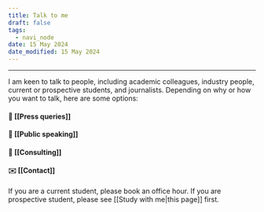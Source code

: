 ```yaml
---
title: Talk to me
draft: false
tags:
  - navi_node
date: 15 May 2024
date_modified: 15 May 2024
---
```

---

I am keen to talk to people, including academic colleagues, industry people, current or prospective students, and journalists. Depending on why or how you want to talk, here are some options:
#### 📰 [[Press queries]]
#### 🎤 [[Public speaking]]
#### 💼 [[Consulting]]
#### ✉️ [[Contact]]

If you are a current student, please book an office hour. If you are prospective student, please see [[Study with me|this page]] first.